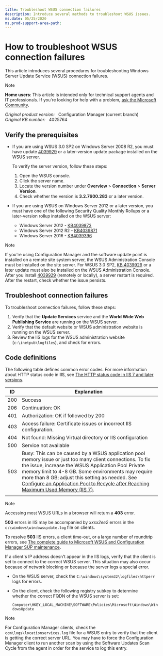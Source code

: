 ```yaml
---
title: Troubleshoot WSUS connection failures
description: Introduce several methods to troubleshoot WSUS issues.
ms.date: 05/25/2020
ms.prod-support-area-path:
---
```

# How to troubleshoot WSUS connection failures

This article introduces several procedures for troubleshooting Windows Server Update Service (WSUS) connection failures.

> [!NOTE]
> **Home users**: This article is intended only for technical support agents and IT professionals. If you're looking for help with a problem, [ask the Microsoft Community](https://answers.microsoft.com/).

_Original product version:_ &nbsp; Configuration Manager (current branch)  
_Original KB number:_ &nbsp; 4025764

## Verify the prerequisites

- If you are using WSUS 3.0 SP2 on Windows Server 2008 R2, you must have update [4039929](https://support.microsoft.com/help/4039929) or a later-version update package installed on the WSUS server.

  To verify the server version, follow these steps:

  1. Open the WSUS console.
  2. Click the server name.
  3. Locate the version number under **Overview** > **Connection** > **Server Version**.
  4. Check whether the version is **3.2.7600.283** or a later version.

- If you are using WSUS on Windows Server 2012 or a later version, you must have one of the following Security Quality Monthly Rollups or a later-version rollup installed on the WSUS server:

  - Windows Server 2012 - [KB4039873](https://support.microsoft.com/help/4039873)
  - Windows Server 2012 R2 - [KB4039871](https://support.microsoft.com/help/4039871)
  - Windows Server 2016 - [KB4039396](https://support.microsoft.com/help/4039396/)

> [!NOTE]
> If you're using Configuration Manager and the software update point is installed on a remote site system server, the WSUS Administration Console must be installed on the site server. For WSUS 3.0 SP2, [KB 4039929](https://support.microsoft.com/help/4039929) or a later update must also be installed on the WSUS Administration Console. After you install [4039929](https://support.microsoft.com/help/4039929) (remotely or locally), a server restart is required. After the restart, check whether the issue persists.

## Troubleshoot connection failures

To troubleshoot connection failures, follow these steps:

1. Verify that the **Update Services** service and the **World Wide Web Publishing Service** are running on the WSUS server.
2. Verify that the default website or WSUS administration website is running on the WSUS server.
3. Review the IIS logs for the WSUS administration website (`c:\inetpub\logfiles`), and check for errors.

## Code definitions

The following table defines common error codes. For more information about HTTP status code in IIS, see [The HTTP status code in IIS 7 and later versions](https://support.microsoft.com/help/943891).

|ID|Explanation|
|---|---|
|200|Success|
|206|Continuation: OK|
|401|Authorization: OK if followed by 200|
|403|Access failure: Certificate issues or incorrect IIS configuration.|
|404|Not found: Missing Virtual directory or IIS configuration|
|500|Service not available|
|503|Busy: This can be caused by a WSUS application pool memory issue or just too many client connections. To fix the issue, increase the WSUS Application Pool Private memory limit to 4-8 GB. Some environments may require more than 8 GB; adjust this setting as needed. See [Configure an Application Pool to Recycle after Reaching Maximum Used Memory (IIS 7)](/previous-versions/windows/it-pro/windows-server-2008-R2-and-2008/cc725749(v=ws.10)?redirectedfrom=MSDN).|
|||

> [!NOTE]
> Accessing most WSUS URLs in a browser will return a **403** error.  

**503** errors in IIS may be accompanied by *xxxx2ee2* errors in the `c:\windows\windowsupdate.log` file on clients.

To resolve **503** IIS errors, a client time-out, or a large number of roundtrip errors, see [The complete guide to Microsoft WSUS and Configuration Manager SUP maintenance](https://support.microsoft.com/help/4490644/complete-guide-to-microsoft-wsus-and-configuration-manager-sup-maint).

If a client's IP address doesn't appear in the IIS logs, verify that the client is set to connect to the correct WSUS server. This situation may also occur because of network blocking or because the server logs a special error.

- On the WSUS server, check the `C:\windows\system32\logfiles\httperr` logs for errors.
- On the client, check the following registry subkey to determine whether the correct FQDN of the WSUS server is set:

  `Computer\HKEY_LOCAL_MACHINE\SOFTWARE\Policies\Microsoft\Windows\WindowsUpdate`

> [!NOTE]
> For Configuration Manager clients, check the `ccm\logs\locationservices.log` file for a WSUS entry to verify that the client is getting the correct server URL. You may have to force the Configuration Manager client to run another scan by using the Software Updates Scan Cycle from the agent in order for the service to log this entry.
